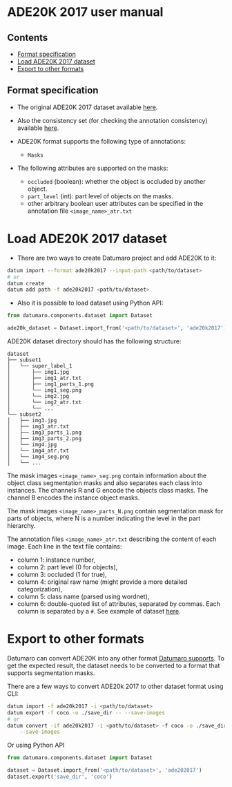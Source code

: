 # ADE20K 2017 user manual

## Contents
- [Format specification](#format-specification)
- [Load ADE20K 2017 dataset](#load-ade20k-2017-dataset)
- [Export to other formats](#export-to-other-formats)

## Format specification

- The original ADE20K 2017 dataset available
[here](https://www.kaggle.com/soumikrakshit/ade20k).

- Also the consistency set (for checking the annotation consistency)
available [here](https://groups.csail.mit.edu/vision/datasets/ADE20K/ADE20K_2017_05_30_consistency.zip).

- ADE20K format supports the following type of annotations:
  - `Masks`

- The following attributes are supported on the masks:
  - `occluded` (boolean): whether the object is occluded by another object.
  - `part_level` (int): part level of objects on the masks.
  - other arbitrary boolean user attributes can be specified
    in the annotation file `<image_name>_atr.txt`

# Load ADE20K 2017 dataset

- There are two ways to create Datumaro project and add ADE20K to it:

```bash
datum import --format ade20k2017 --input-path <path/to/dataset>
# or
datum create
datum add path -f ade20k2017 <path/to/dataset>
```

- Also it is possible to load dataset using Python API:

```python
from datumaro.components.dataset import Dataset

ade20k_dataset = Dataset.import_from('<path/to/dataset>', 'ade20k2017')
```

ADE20K dataset directory should has the following structure:

```
dataset
├── subset1
│   └── super_label_1
│       ├── img1.jpg
│       ├── img1_atr.txt
│       ├── img1_parts_1.png
│       └── img1_seg.png
│       └── img2.jpg
│       └── img2_atr.txt
│       └── ...
└── subset2
│   ├── img3.jpg
│   ├── img3_atr.txt
│   ├── img3_parts_1.png
│   ├── img3_parts_2.png
│   └── img4.jpg
│   └── img4_atr.txt
│   └── img4_seg.png
│   └── ...
```

The mask images `<image_name>_seg.png` contain information about the object
class segmentation masks and also separates each class into instances.
The channels R and G encode the objects class masks.
The channel B encodes the instance object masks.

The mask images `<image_name>_parts_N.png` contain segmentation mask for parts
of objects, where N is a number indicating the level in the part hierarchy.

The annotation files `<image_name>_atr.txt` describing the content of each
image. Each line in the text file contains:
- column 1: instance number,
- column 2: part level (0 for objects),
- column 3: occluded (1 for true),
- column 4: original raw name (might provide a more detailed categorization),
- column 5: class name (parsed using wordnet),
- column 6: double-quoted list of attributes, separated by commas.
Each column is separated by a `#`. See example of dataset
[here](../..//tests/assets/ade20k2017_dataset).

# Export to other formats

Datumaro can convert ADE20K into any other format [Datumaro supports](../user_manual.md#supported-formats).
To get the expected result, the dataset needs to be converted to a format
that supports segmentation masks.

There are a few ways to convert ADE20k 2017 to other dataset format using CLI:

```bash
datum import -f ade20k2017 -i <path/to/dataset>
datum export -f coco -o ./save_dir -- --save-images
# or
datum convert -if ade20k2017 -i <path/to/dataset> -f coco -o ./save_dir \
    --save-images
```

Or using Python API

```python
from datumaro.components.dataset import Dataset

dataset = Dataset.import_from('<path/to/dataset>', 'ade202017')
dataset.export('save_dir', 'coco')
```
